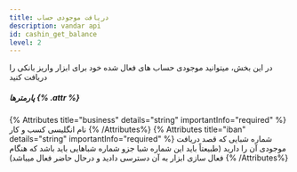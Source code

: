 ```yaml
---
title: دریافت موجودی حساب
description: vandar api
id: cashin_get_balance
level: 2
---
```


در این بخش، میتوانید موجودی حساب های فعال شده خود برای ابزار واریز بانکی را دریافت کنید

##### پارمترها {% .attr %}

 {% Attributes title="business" details="string" importantInfo="required" %}
نام انگلیسی کسب و کار
  {% /Attributes%}
 {% Attributes title="iban" details="string" importantInfo="required" %}
  شماره شبایی که قصد دریافت موجودی آن را دارید (طبیعتاً باید این شماره شبا جزو شماره شباهایی باید باشد که هنگام فعال سازی ابزار به آن دسترسی دادید و درحال حاضر فعال میباشد)
  {% /Attributes%}